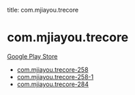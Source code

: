 title: com.mjiayou.trecore
# com.mjiayou.trecore


[Google Play Store](https://play.google.com/store/apps/details?id=com.mjiayou.trecore)


* [com.mjiayou.trecore-258](./com.mjiayou.trecore-258/)
* [com.mjiayou.trecore-258-1](./com.mjiayou.trecore-258-1/)
* [com.mjiayou.trecore-284](./com.mjiayou.trecore-284/)